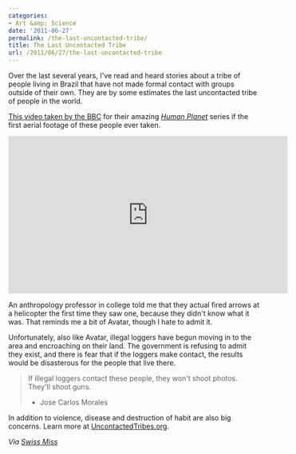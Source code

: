 ```yaml
---
categories:
- Art &amp; Science
date: '2011-06-27'
permalink: /the-last-uncontacted-tribe/
title: The Last Uncontacted Tribe
url: /2011/06/27/the-last-uncontacted-tribe
---
```


Over the last several years, I've read and heard stories about a tribe of people living in Brazil that have not made formal contact with groups outside of their own. They are by some estimates the last uncontacted tribe of people in the world.

<a href="http://vimeo.com/19712297">This video taken by the BBC</a> for their amazing <a href="https://gomakethings.com/human-planet/"><em>Human Planet</em></a> series if the first aerial footage of these people ever taken.

<iframe class="alignc" src="https://player.vimeo.com/video/19712297" width="560" height="315" frameborder="0"></iframe>

An anthropology professor in college told me that they actual fired arrows at a helicopter the first time they saw one, because they didn't know what it was. That reminds me a bit of Avatar, though I hate to admit it.

Unfortunately, also like Avatar, illegal loggers have begun moving in to the area and encroaching on their land. The government is refusing to admit they exist, and there is fear that if the loggers make contact, the results would be disasterous for the people that live there.

<blockquote>If illegal loggers contact these people, they won't shoot photos. They'll shoot guns.

- Jose Carlos Morales</blockquote>

In addition to violence, disease and destruction of habit are also big concerns. Learn more at <a href="http://www.uncontactedtribes.org/">UncontactedTribes.org</a>.

<em>Via <a href="http://www.swiss-miss.com/2011/06/uncontacted-amazon-tribe.html">Swiss Miss</a></em>